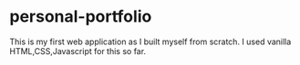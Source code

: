 # personal-portfolio
This is my first web application as I built myself from scratch.
I used vanilla HTML,CSS,Javascript for this so far.
